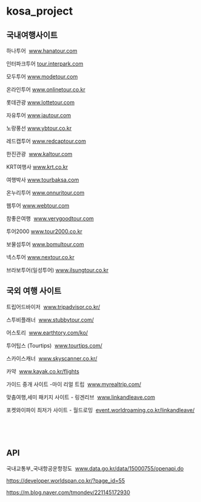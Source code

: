 # kosa_project

## 국내여행사이트

<p class="바탕글">하나투어&nbsp;&nbsp;<a class="url" href="http://www.hanatour.com/" target="_blank">www.hanatour.com</a></p>
<p class="바탕글">인터파크투어&nbsp;<a class="url" href="http://tour.interpark.com/" target="_blank">tour.interpark.com</a></p>
<p class="바탕글">모두투어&nbsp;<a class="url" href="http://www.modetour.com/" target="_blank">www.modetour.com</a></p>
<p class="바탕글">온라인투어&nbsp;<a class="url" href="http://www.onlinetour.co.kr/" target="_blank">www.onlinetour.co.kr</a></p>
<p class="바탕글">롯데관광&nbsp;<a class="url" href="http://www.lottetour.com/" target="_blank">www.lottetour.com</a></p>
<p class="바탕글">자유투어&nbsp;<a class="url" href="http://www.jautour.com/" target="_blank">www.jautour.com</a></p>
<p class="바탕글">노랑풍선&nbsp;<a class="url" href="http://www.ybtour.co.kr/" target="_blank">www.ybtour.co.kr</a></p>
<p class="바탕글">레드캡투어&nbsp;<a class="url" href="http://www.redcaptour.com/" target="_blank">www.redcaptour.com</a></p>
<p class="바탕글">한진관광&nbsp;&nbsp;<a class="url" href="http://www.kaltour.com/" target="_blank">www.kaltour.com</a></p>
<p class="바탕글">KRT여행사&nbsp;<a class="url" href="http://www.krt.co.kr/" target="_blank">www.krt.co.kr</a></p>
<p class="바탕글">여행박사&nbsp;<a class="url" href="http://www.tourbaksa.com/" target="_blank">www.tourbaksa.com</a></p>
<p class="바탕글">온누리투어&nbsp;<a class="url" href="http://www.onnuritour.com/" target="_blank">www.onnuritour.com</a></p>
<p class="바탕글">웹투어&nbsp;<a class="url" href="http://www.www.webtour.com/" target="_blank">www.webtour.com</a></p>
<p class="바탕글">참좋은여행&nbsp; <a class="url" href="http://www.verygoodtour.com/" target="_blank">www.verygoodtour.com</a></p>
<p class="바탕글">투어2000&nbsp;<a class="url" href="http://www.tour2000.co.kr/" target="_blank">www.tour2000.co.kr</a></p>
<p class="바탕글">보물섬투어&nbsp;<a class="url" href="http://www.bomultour.com/" target="_blank">www.bomultour.com</a></p>
<p class="바탕글">넥스투어&nbsp;<a class="url" href="http://www.nextour.co.kr/" target="_blank">www.nextour.co.kr</a></p>
<p class="바탕글">브라보투어(일성투어)&nbsp;<a class="url" href="http://www.ilsungtour.co.kr/" target="_blank">www.ilsungtour.co.kr</a></p>


## 국외 여행 사이트
<p class="바탕글">트립어드바이저 &nbsp;<a class="url" href="https://www.tripadvisor.co.kr/" target="_blank">www.tripadvisor.co.kr/</a></p>
<p class="바탕글">스투비플래너 &nbsp;<a class="url" href="http://www.stubbytour.com/" target="_blank">www.stubbytour.com/</a></p>
<p class="바탕글">어스토리  &nbsp;<a class="url" href="http://www.earthtory.com/ko/" target="_blank">www.earthtory.com/ko/</a></p>
<p class="바탕글">투어팁스 (Tourtips) &nbsp;<a class="url" href="http://www.tourtips.com/" target="_blank">www.tourtips.com/</a></p>
<p class="바탕글">스카이스캐너 &nbsp;<a class="url" href="https://www.skyscanner.co.kr/" target="_blank">www.skyscanner.co.kr/</a></p>
<p class="바탕글">카약  &nbsp;<a class="url" href="https://www.kayak.co.kr/flights" target="_blank">www.kayak.co.kr/flights</a></p>
<p class="바탕글">가이드 중개 사이트 -마이 리얼 트립 &nbsp;<a class="url" href="http://www.myrealtrip.com/" target="_blank">www.myrealtrip.com/</a></p>
<p class="바탕글">맞춤여행,세미 패키지 사이트 - 링겐리브 &nbsp;<a class="url" href="https://www.linkandleave.com" target="_blank">www.linkandleave.com</a></p>
<p class="바탕글">포켓와이파이 최저가 사이트 - 월드로밍 &nbsp;<a class="url" href="https://event.worldroaming.co.kr/linkandleave/" target="_blank">event.worldroaming.co.kr/linkandleave/</a></p>
<p class="바탕글"> &nbsp;<a class="url" href="" target="_blank"></a></p>


<p class="바탕글"> &nbsp;<a class="url" href="" target="_blank"></a></p>

## API

<p class="바탕글">국내교통부_국내항공운항정도 &nbsp;<a class="url" href="https://www.data.go.kr/data/15000755/openapi.do" target="_blank">www.data.go.kr/data/15000755/openapi.do</a></p>


https://developer.worldspan.co.kr/?page_id=55

https://m.blog.naver.com/tmondev/221145172930